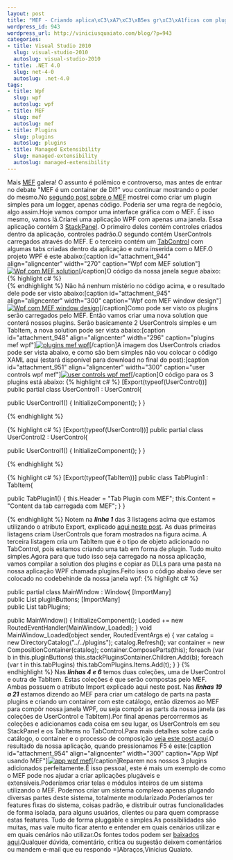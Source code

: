```yaml
--- 
layout: post
title: "MEF - Criando aplica\xC3\xA7\xC3\xB5es gr\xC3\xA1ficas com plugins MEF + WPF"
wordpress_id: 943
wordpress_url: http://viniciusquaiato.com/blog/?p=943
categories: 
- title: Visual Studio 2010
  slug: visual-studio-2010
  autoslug: visual-studio-2010
- title: .NET 4.0
  slug: net-4-0
  autoslug: .net-4.0
tags: 
- title: Wpf
  slug: wpf
  autoslug: wpf
- title: MEF
  slug: mef
  autoslug: mef
- title: Plugins
  slug: plugins
  autoslug: plugins
- title: Managed Extensibility
  slug: managed-extensibility
  autoslug: managed-extensibility
---
```

Mais [MEF](http://viniciusquaiato.com/blog/mef-managed-extensibility-framework-no-net-4/) galera! O assunto é polêmico e controverso, mas antes de entrar no debate "MEF é um container de DI?" vou continuar mostrando o poder do mesmo.No [segundo post sobre o MEF](http://viniciusquaiato.com/blog/mef-criando-aplicacoes-plugaveis-no-net-4/) mostrei como criar um plugin simples para um logger, apenas código. Poderia ser uma regra de negócio, algo assim.Hoje vamos compor uma interface gráfica com o MEF. É isso mesmo, vamos lá.Criarei uma aplicação WPF com apenas uma janela. Essa aplicação contém 3 [StackPanel](http://msdn.microsoft.com/en-us/library/system.windows.controls.stackpanel.aspx). O primeiro deles contém controles criados dentro da aplicação, controles padrão.O segundo contém UserControls carregados através do MEF. E o terceiro contém um [TabControl](http://msdn.microsoft.com/en-us/library/system.windows.forms.tabcontrol.aspx) com algumas tabs criadas dentro da aplicação e outra inserida com o MEF.O projeto WPF é este abaixo:[caption id="attachment_944" align="aligncenter" width="270" caption="Wpf com MEF solution"][![Wpf com MEF solution](http://viniciusquaiato.com/blog/wp-content/uploads/2010/05/wpf-solution.jpg "Wpf com MEF solution")](http://viniciusquaiato.com/blog/wp-content/uploads/2010/05/wpf-solution.jpg)[/caption]O código da nossa janela segue abaixo:
{% highlight c# %}
</tabitem>            </tabcontrol>        </stackpanel>    
{% endhighlight %}
Não há nenhum mistério no código acima, e o resultado dele pode ser visto abaixo:[caption id="attachment_945" align="aligncenter" width="300" caption="Wpf com MEF window design"][![Wpf com MEF window design](http://viniciusquaiato.com/blog/wp-content/uploads/2010/05/wpf-solution-design-300x295.jpg "Wpf com MEF window design")](http://viniciusquaiato.com/blog/wp-content/uploads/2010/05/wpf-solution-design.jpg)[/caption]Como pode ser visto os plugins serão carregados pelo MEF. Então vamos criar uma nova solution que conterá nossos plugins. Serão basicamente 2 UserControls simples e um TabItem, a nova solution pode ser vista abaixo:[caption id="attachment_948" align="aligncenter" width="296" caption="plugins mef wpf"][![plugins mef wpf](http://viniciusquaiato.com/blog/wp-content/uploads/2010/05/plugins-mef-wpf.jpg "plugins mef wpf")](http://viniciusquaiato.com/blog/wp-content/uploads/2010/05/plugins-mef-wpf.jpg)[/caption]A imagem dos UserControls criados pode ser vista abaixo, e como são bem simples não vou colocar o código XAML aqui (estará disponível para download no final do post):[caption id="attachment_951" align="aligncenter" width="300" caption="user controls wpf mef"][![user controls wpf mef](http://viniciusquaiato.com/blog/wp-content/uploads/2010/05/user-controls-300x181.jpg "user controls wpf mef")](http://viniciusquaiato.com/blog/wp-content/uploads/2010/05/user-controls.jpg)[/caption]O código para os 3 plugins está abaixo:
{% highlight c# %}
[Export(typeof(UserControl))]
public partial class UserControl1 : UserControl{    

public UserControl1()    {        InitializeComponent();
    }
}

{% endhighlight %}

{% highlight c# %}
[Export(typeof(UserControl))]
public partial class UserControl2 : UserControl{    

public UserControl1()    {        InitializeComponent();
    }
}

{% endhighlight %}

{% highlight c# %}
[Export(typeof(TabItem))]
public class TabPlugin1 : TabItem{    

public TabPlugin1()    {         this.Header = "Tab Plugin com MEF";
    this.Content = "Content da tab carregada com MEF";
    }
}

{% endhighlight %}
Notem na **_linha 1_** das 3 listagens acima que estamos utilizando o atributo Export, explicado [aqui neste post](http://viniciusquaiato.com/blog/mef-criando-aplicacoes-plugaveis-no-net-4/). As duas primeiras listagens criam UserControls que foram mostrados na figura acima. A terceira listagem cria um TabItem que é o tipo de objeto adicionado no TabControl, pois estamos criando uma tab em forma de plugin. Tudo muito simples.Agora para que tudo isso seja carregado na nossa aplicação, vamos compilar a solution dos plugins e copiar as DLLs para uma pasta na nossa aplicação WPF chamada plugins.Feito isso o código abaixo deve ser colocado no codebehinde da nossa janela wpf:
{% highlight c# %}

public partial class MainWindow : Window{    [ImportMany]    
public List<usercontrol> pluginButtons;
    [ImportMany]    
public List<tabitem> tabPlugins;
    
public MainWindow()    {        InitializeComponent();
    Loaded += new RoutedEventHandler(MainWindow_Loaded);
    }
void MainWindow_Loaded(object sender, RoutedEventArgs e)    {
var catalog = new DirectoryCatalog("../../plugins");
    catalog.Refresh();
var container = new CompositionContainer(catalog);
    container.ComposeParts(this);
    foreach (var b in this.pluginButtons)            this.stackPluginsContainer.Children.Add(b);
    foreach (var t in this.tabPlugins)            this.tabComPlugins.Items.Add(t);
    }
}
</tabitem></usercontrol>
{% endhighlight %}
Nas **_linhas 4 e 6_** temos duas coleções, uma de UserControl e outra de TabItem. Estas coleções é que serão compostas pelo MEF. Ambas possuem o atributo Import explicado aqui neste post. Nas **_linhas 19 a 21_** estamos dizendo ao MEF para criar um catálogo de parts na pasta plugins e criando um container com este catálogo, então dizemos ao MEF para compôr nossa janela WPF, ou seja compôr as parts da nossa janela (as coleções de UserControl e TabItem).Por final apenas percorrermos as coleções e adicionamos cada coisa em seu lugar, os UserControls em seu StackPanel e os TabItems no TabControl.Para mais detalhes sobre cada o catálogo, o container e o processo de composição [veja este post aqui](http://viniciusquaiato.com/blog/mef-criando-aplicacoes-plugaveis-no-net-4/).O resultado da nossa aplicação, quando pressionamos F5 é este:[caption id="attachment_954" align="aligncenter" width="300" caption="App Wpf usando  MEF"][![app wpf mef](http://viniciusquaiato.com/blog/wp-content/uploads/2010/05/app-wpf-mef-300x252.jpg "app wpf mef")](http://viniciusquaiato.com/blog/wp-content/uploads/2010/05/app-wpf-mef.jpg)[/caption]Reparem nos nossos 3 plugins adicionados perfeitamente.É isso pessoal, este é mais um exemplo de como o MEF pode nos ajudar a criar aplicações plugáveis e extensíveis.Poderíamos criar telas e módulos inteiros de um sistema utilizando o MEF. Podemos criar um sistema complexo apenas plugando diversas partes deste sistema, totalmente modularizado.Poderíamos ter features fixas do sistema, coisas padrão, e distribuir outras funcionalidades de forma isolada, para alguns usuários, clientes ou para quem comprasse estas features. Tudo de forma pluggable e simples.As possibilidades são muitas, mas vale muito ficar atento e entender em quais cenários utilizar e em quais cenários não utilizar.Os fontes todos podem ser [baixados aqui](http://viniciusquaiato.com/files/codesamples/mef/WPFMEFApp_Code.zip).Qualquer dúvida, comentário, crítica ou sugestão deixem comentários ou mandem e-mail que eu respondo =]Abraços,Vinicius Quaiato.
